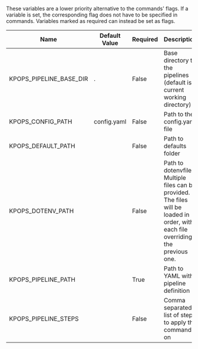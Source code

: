 These variables are a lower priority alternative to the commands' flags. If a variable is set, the corresponding flag does not have to be specified in commands. Variables marked as required can instead be set as flags.

|         Name          |Default Value|Required|                                                           Description                                                            |
|-----------------------|-------------|--------|----------------------------------------------------------------------------------------------------------------------------------|
|KPOPS_PIPELINE_BASE_DIR|.            |False   |Base directory to the pipelines (default is current working directory)                                                            |
|KPOPS_CONFIG_PATH      |config.yaml  |False   |Path to the config.yaml file                                                                                                      |
|KPOPS_DEFAULT_PATH     |             |False   |Path to defaults folder                                                                                                           |
|KPOPS_DOTENV_PATH      |             |False   |Path to dotenvfile. Multiple files can be provided. The files will be loaded in order, with each file overriding the previous one.|
|KPOPS_PIPELINE_PATH    |             |True    |Path to YAML with pipeline definition                                                                                             |
|KPOPS_PIPELINE_STEPS   |             |False   |Comma separated list of steps to apply the command on                                                                             |
